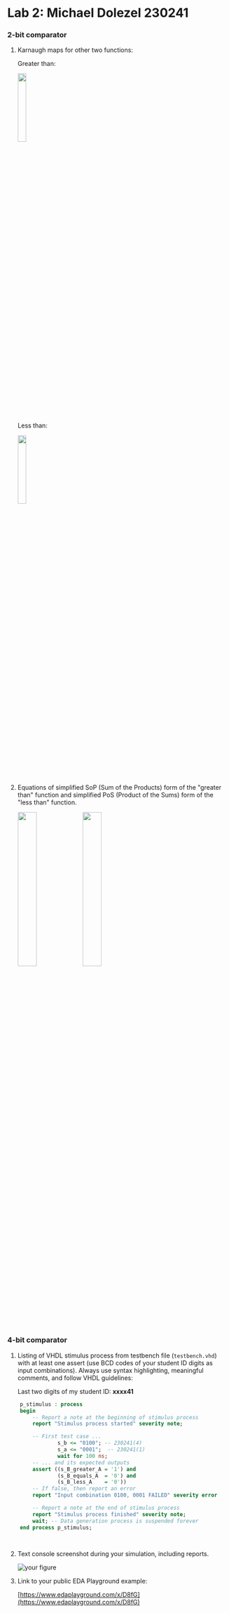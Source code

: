 # Lab 2: Michael Dolezel 230241

### 2-bit comparator

1. Karnaugh maps for other two functions:

   Greater than:
   
   <img src="" width=20% height=20%>


   Less than:
   
   <img src="" width=20% height=20%>


2. Equations of simplified SoP (Sum of the Products) form of the "greater than" function and simplified PoS (Product of the Sums) form of the "less than" function.

   <img src="" width=30% height=30%>
   <img src="" width=30% height=30%>
   

### 4-bit comparator

1. Listing of VHDL stimulus process from testbench file (`testbench.vhd`) with at least one assert (use BCD codes of your student ID digits as input combinations). Always use syntax highlighting, meaningful comments, and follow VHDL guidelines:

   Last two digits of my student ID: **xxxx41**

```vhdl
    p_stimulus : process
    begin
        -- Report a note at the beginning of stimulus process
        report "Stimulus process started" severity note;

        -- First test case ...
       			s_b <= "0100"; -- 230241(4)
        		s_a <= "0001";  -- 230241(1)
        		wait for 100 ns;
        -- ... and its expected outputs
        assert ((s_B_greater_A = '1') and
                (s_B_equals_A  = '0') and
                (s_B_less_A    = '0'))
        -- If false, then report an error
        report "Input combination 0100, 0001 FAILED" severity error

        -- Report a note at the end of stimulus process
        report "Stimulus process finished" severity note;
        wait; -- Data generation process is suspended forever
    end process p_stimulus;
    
    
```

2. Text console screenshot during your simulation, including reports.

   ![your figure]()

3. Link to your public EDA Playground example:

   [https://www.edaplayground.com/x/D8fG](https://www.edaplayground.com/x/D8fG)
